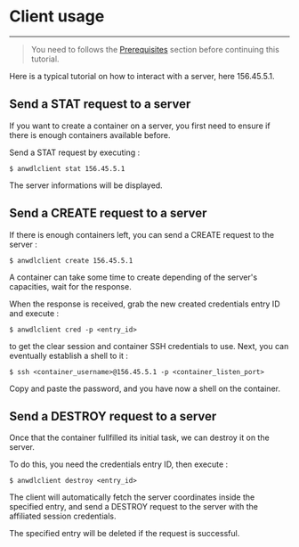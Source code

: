 # Client usage
---

> You need to follows the [Prerequisites](Prerequisites.md) section before continuing this tutorial.

Here is a typical tutorial on how to interact with a server, here 156.45.5.1.

## Send a STAT request to a server

If you want to create a container on a server, you first need to ensure if there is enough containers available before.

Send a STAT request by executing : 

```
$ anwdlclient stat 156.45.5.1
```

The server informations will be displayed.

## Send a CREATE request to a server

If there is enough containers left, you can send a CREATE request to the server : 

```
$ anwdlclient create 156.45.5.1
```

A container can take some time to create depending of the server's capacities, wait for the response.

When the response is received, grab the new created credentials entry ID and execute : 

```
$ anwdlclient cred -p <entry_id>
```

to get the clear session and container SSH credentials to use.
Next, you can eventually establish a shell to it : 

```
$ ssh <container_username>@156.45.5.1 -p <container_listen_port>
```

Copy and paste the password, and you have now a shell on the container.

## Send a DESTROY request to a server

Once that the container fullfilled its initial task, we can destroy it on the server.

To do this, you need the credentials entry ID, then execute : 

```
$ anwdlclient destroy <entry_id>
```

The client will automatically fetch the server coordinates inside the specified entry, and send a DESTROY request to the server with the affiliated session credentials.

The specified entry will be deleted if the request is successful.